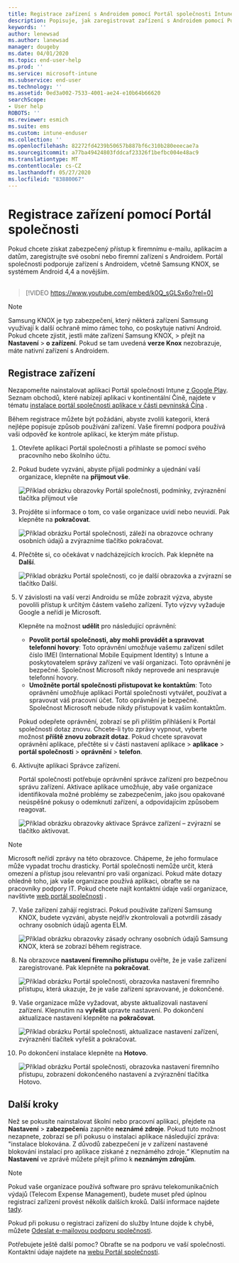 ```yaml
---
title: Registrace zařízení s Androidem pomocí Portál společnosti Intune | Microsoft Docs
description: Popisuje, jak zaregistrovat zařízení s Androidem pomocí Portál společnosti Intune
keywords: ''
author: lenewsad
ms.author: lanewsad
manager: dougeby
ms.date: 04/01/2020
ms.topic: end-user-help
ms.prod: ''
ms.service: microsoft-intune
ms.subservice: end-user
ms.technology: ''
ms.assetid: 0ed3a002-7533-4001-ae24-e10b64b66620
searchScope:
- User help
ROBOTS: ''
ms.reviewer: esmich
ms.suite: ems
ms.custom: intune-enduser
ms.collection: ''
ms.openlocfilehash: 82272fd4239b50657b887bf6c310b280eeecae7a
ms.sourcegitcommit: a77ba49424803fddcaf23326f1befbc004e48ac9
ms.translationtype: MT
ms.contentlocale: cs-CZ
ms.lasthandoff: 05/27/2020
ms.locfileid: "83880067"
---
```

# <a name="enroll-your-device-with-company-portal"></a>Registrace zařízení pomocí Portál společnosti  
Pokud chcete získat zabezpečený přístup k firemnímu e-mailu, aplikacím a datům, zaregistrujte své osobní nebo firemní zařízení s Androidem. Portál společnosti podporuje zařízení s Androidem, včetně Samsung KNOX, se systémem Android 4,4 a novějším.  
</br>
> [!VIDEO https://www.youtube.com/embed/k0Q_sGLSx6o?rel=0]

> [!NOTE]
> Samsung KNOX je typ zabezpečení, který některá zařízení Samsung využívají k další ochraně mimo rámec toho, co poskytuje nativní Android. Pokud chcete zjistit, jestli máte zařízení Samsung KNOX, > přejít na **Nastavení**  >  **o zařízení**. Pokud se tam uvedená **verze Knox** nezobrazuje, máte nativní zařízení s Androidem.

## <a name="enroll-device"></a>Registrace zařízení  
Nezapomeňte nainstalovat aplikaci Portál společnosti Intune [z Google Play](https://play.google.com/store/apps/details?id=com.microsoft.windowsintune.companyportal). Seznam obchodů, které nabízejí aplikaci v kontinentální Číně, najdete v tématu [instalace portál společnosti aplikace v části pevninská Čína](install-company-portal-android-china.md) .    

Během registrace můžete být požádáni, abyste zvolili kategorii, která nejlépe popisuje způsob používání zařízení. Vaše firemní podpora používá vaši odpověď ke kontrole aplikací, ke kterým máte přístup.  

1. Otevřete aplikaci Portál společnosti a přihlaste se pomocí svého pracovního nebo školního účtu.  

2. Pokud budete vyzváni, abyste přijali podmínky a ujednání vaší organizace, klepněte na **přijmout vše**.  

   ![Příklad obrázku obrazovky Portál společnosti, podmínky, zvýraznění tlačítka přijmout vše](./media/accept-terms-1911.png)  


3. Projděte si informace o tom, co vaše organizace uvidí nebo neuvidí. Pak klepněte na **pokračovat**.


    ![Příklad obrázku Portál společnosti, záleží na obrazovce ochrany osobních údajů a zvýrazníme tlačítko pokračovat.](./media/android-privacy-screen-1911.png)  
4. Přečtěte si, co očekávat v nadcházejících krocích. Pak klepněte na **Další**.  

    ![Příklad obrázku Portál společnosti, co je další obrazovka a zvýrazní se tlačítko Další.](./media/android-whats-next-1911.png)  


5. V závislosti na vaší verzi Androidu se může zobrazit výzva, abyste povolili přístup k určitým částem vašeho zařízení. Tyto výzvy vyžaduje Google a neřídí je Microsoft.  

    Klepněte na možnost **udělit** pro následující oprávnění:  
    * **Povolit portál společnosti, aby mohli provádět a spravovat telefonní hovory**: Toto oprávnění umožňuje vašemu zařízení sdílet číslo IMEI (International Mobile Equipment Identity) s Intune a poskytovatelem správy zařízení ve vaší organizaci. Toto oprávnění je bezpečné. Společnost Microsoft nikdy neprovede ani nespravuje telefonní hovory.  
    * **Umožněte portál společnosti přistupovat ke kontaktům**: Toto oprávnění umožňuje aplikaci Portál společnosti vytvářet, používat a spravovat váš pracovní účet.  Toto oprávnění je bezpečné. Společnost Microsoft nebude nikdy přistupovat k vašim kontaktům. 

    Pokud odepřete oprávnění, zobrazí se při příštím přihlášení k Portál společnosti dotaz znovu. Chcete-li tyto zprávy vypnout, vyberte možnost **příště znovu zobrazit dotaz**. Pokud chcete spravovat oprávnění aplikace, přečtěte si v části nastavení aplikace > **aplikace**  >  **portál společnosti**  >  **oprávnění**  >  **telefon**.  

6. Aktivujte aplikaci Správce zařízení. 

    Portál společnosti potřebuje oprávnění správce zařízení pro bezpečnou správu zařízení. Aktivace aplikace umožňuje, aby vaše organizace identifikovala možné problémy se zabezpečením, jako jsou opakované neúspěšné pokusy o odemknutí zařízení, a odpovídajícím způsobem reagovat.  

    ![Příklad obrázku obrazovky aktivace Správce zařízení – zvýrazní se tlačítko aktivovat.](./media/activate-device-administrator-1911.png)  

> [!NOTE]
> Microsoft neřídí zprávy na této obrazovce. Chápeme, že jeho formulace může vypadat trochu drasticky. Portál společnosti nemůže určit, která omezení a přístup jsou relevantní pro vaši organizaci. Pokud máte dotazy ohledně toho, jak vaše organizace používá aplikaci, obraťte se na pracovníky podpory IT. Pokud chcete najít kontaktní údaje vaší organizace, navštivte [web portál společnosti](https://go.microsoft.com/fwlink/?linkid=2010980) .  


7. Vaše zařízení zahájí registraci. Pokud používáte zařízení Samsung KNOX, budete vyzváni, abyste nejdřív zkontrolovali a potvrdili zásady ochrany osobních údajů agenta ELM.   

    ![Příklad obrázku obrazovky zásady ochrany osobních údajů Samsung KNOX, která se zobrazí během registrace.](./media/and-enroll-7-knox-privacy-policy.png)  

8. Na obrazovce **nastavení firemního přístupu** ověřte, že je vaše zařízení zaregistrované. Pak klepněte na **pokračovat**.  

    ![Příklad obrázku Portál společnosti, obrazovka nastavení firemního přístupu, která ukazuje, že je vaše zařízení spravované, je dokončené.](./media/update-settings-1911.png)  

9. Vaše organizace může vyžadovat, abyste aktualizovali nastavení zařízení. Klepnutím na **vyřešit** upravte nastavení. Po dokončení aktualizace nastavení klepněte na **pokračovat**.  

   ![Příklad obrázku Portál společnosti, aktualizace nastavení zařízení, zvýraznění tlačítek vyřešit a pokračovat.](./media/resolve-settings-1911.png)  

10. Po dokončení instalace klepněte na **Hotovo**.    

    ![Příklad obrázku Portál společnosti, obrazovka nastavení firemního přístupu, zobrazení dokončeného nastavení a zvýraznění tlačítka Hotovo.](./media/android-enrollment-done-1911.png) 

## <a name="next-steps"></a>Další kroky  

Než se pokusíte nainstalovat školní nebo pracovní aplikaci, přejdete na **Nastavení**  >  **zabezpečení**a zapněte **neznámé zdroje**. Pokud tuto možnost nezapnete, zobrazí se při pokusu o instalaci aplikace následující zpráva: "instalace blokována. Z důvodů zabezpečení je v zařízení nastavené blokování instalací pro aplikace získané z neznámého zdroje.“ Klepnutím na **Nastavení** ve zprávě můžete přejít přímo k **neznámým zdrojům**.  

> [!Note]
> Pokud vaše organizace používá software pro správu telekomunikačních výdajů (Telecom Expense Management), budete muset před úplnou registrací zařízení provést několik dalších kroků. Další informace najdete [tady](enroll-your-device-with-telecom-expense-management-android.md).

Pokud při pokusu o registraci zařízení do služby Intune dojde k chybě, můžete [Odeslat e-mailovou podporu společnosti](send-logs-to-your-it-admin-by-email-android.md).  

Potřebujete ještě další pomoc? Obraťte se na podporu ve vaší společnosti. Kontaktní údaje najdete na [webu Portál společnosti](https://go.microsoft.com/fwlink/?linkid=2010980).  